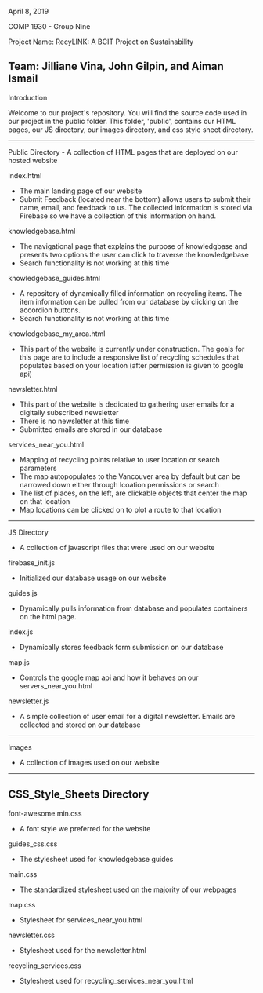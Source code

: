 April 8, 2019

COMP 1930 - Group Nine

Project Name: RecyLINK: A BCIT Project on Sustainability

Team: Jilliane Vina, John Gilpin, and Aiman Ismail
------------------------------------------------------------------------------------------------

Introduction

Welcome to our project's repository. You will find the source code used in our project in the public folder. This folder, 'public', contains our HTML pages, our JS directory, our images directory, and css style sheet directory.

------------------------------------------------------------------------------------------------
Public Directory - A collection of HTML pages that are deployed on our hosted website

index.html
- The main landing page of our website
- Submit Feedback (located near the bottom) allows users to submit their name, email, and feedback to us. The collected information is stored via Firebase so we have a collection of this information on hand.

knowledgebase.html
- The navigational page that explains the purpose of knowledgbase and presents two options the user can click to traverse the knowledgebase
- Search functionality is not working at this time

knowledgebase_guides.html
- A repository of dynamically filled information on recycling items. The item information can be pulled from our database by clicking on the accordion buttons.
- Search functionality is not working at this time

knowledgebase_my_area.html
- This part of the website is currently under construction. The goals for this page are to include a responsive list of recycling schedules that populates based on your location (after permission is given to google api)

newsletter.html
- This part of the website is dedicated to gathering user emails for a digitally subscribed newsletter
- There is no newsletter at this time
- Submitted emails are stored in our database

services_near_you.html
- Mapping of recycling points relative to user location or search parameters
- The map autopopulates to the Vancouver area by default but can be narrowed down either through lcoation permissions or search
- The list of places, on the left, are clickable objects that center the map on that location
- Map locations can be clicked on to plot a route to that location
------------------------------------------------------------------------------------------------
JS Directory
- A collection of javascript files that were used on our website

firebase_init.js
- Initialized our database usage on our website

guides.js
- Dynamically pulls information from database and populates containers on the html page.

index.js
- Dynamically stores feedback form submission on our database

map.js
- Controls the google map api and how it behaves on our servers_near_you.html

newsletter.js
- A simple collection of user email for a digital newsletter. Emails are collected and stored on our database
------------------------------------------------------------------------------------------------
Images
- A collection of images used on our website
------------------------------------------------------------------------------------------------

CSS_Style_Sheets Directory
------------------------------------------------------------------------------------------------
font-awesome.min.css
- A font style we preferred for the website

guides_css.css
- The stylesheet used for knowledgebase guides

main.css
- The standardized stylesheet used on the majority of our webpages

map.css
- Stylesheet for services_near_you.html

newsletter.css
- Stylesheet used for the newsletter.html 

recycling_services.css
- Stylesheet used for recycling_services_near_you.html
